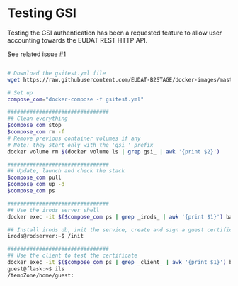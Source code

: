 # Testing GSI

Testing the GSI authentication has been a requested feature
to allow user accounting towards the EUDAT REST HTTP API.

See related issue [#1](https://github.com/EUDAT-B2STAGE/docker-images/issues/1)

```bash

# Download the gsitest.yml file
wget https://raw.githubusercontent.com/EUDAT-B2STAGE/docker-images/master/usecases/gsitest.yml

# Set up
compose_com="docker-compose -f gsitest.yml"

################################
## Clean everything
$compose_com stop
$compose_com rm -f
# Remove previous container volumes if any
# Note: they start only with the 'gsi_' prefix
docker volume rm $(docker volume ls | grep gsi_ | awk '{print $2}')

################################
## Update, launch and check the stack
$compose_com pull
$compose_com up -d
$compose_com ps

################################
## Use the irods server shell
docker exec -it $($compose_com ps | grep _irods_ | awk '{print $1}') bash

## Install irods db, init the service, create and sign a guest certificate
irods@rodserver:~$ /init

################################
## Use the client to test the certificate
docker exec -it $($compose_com ps | grep _client_ | awk '{print $1}') bash
guest@flask:~$ ils
/tempZone/home/guest:

```
